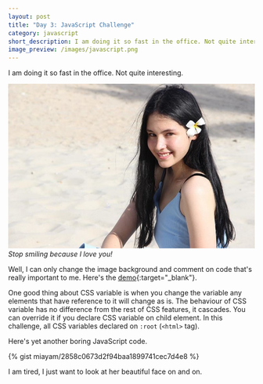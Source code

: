 ```yaml
---
layout: post
title: "Day 3: JavaScript Challenge"
category: javascript
short_description: I am doing it so fast in the office. Not quite interesting.
image_preview: /images/javascript.png
---
```


I am doing it so fast in the office. Not quite interesting.

<div class="blog-post-image">
  <img src="/images/lala_again.jpg" alt="Oh God, she is beauitiful">
  <em>Stop smiling because I love you!</em>
</div>

Well, I can only change the image background and comment on code that's really
important to me. Here's the [demo](/demo_day3){:target="_blank"}.

One good thing about CSS variable is when you change the variable
any elements that have reference to it will change as is. The behaviour of CSS
variable has no difference from the rest of CSS features, it cascades. You can
override it if you declare CSS variable on child element. In this challenge,
all CSS variables declared on `:root` (`<html>` tag).

Here's yet another boring JavaScript code.

{% gist miayam/2858c0673d2f94baa1899741cec7d4e8 %}

I am tired, I just want to look at her beautiful face on and on.
